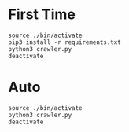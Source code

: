 # First Time

```
source ./bin/activate
pip3 install -r requirements.txt
python3 crawler.py
deactivate
```

# Auto

```
source ./bin/activate
python3 crawler.py
deactivate
```